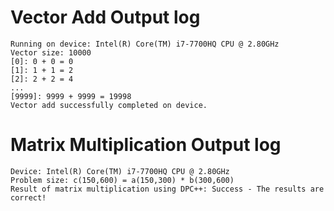 # Vector Add Output log

```
Running on device: Intel(R) Core(TM) i7-7700HQ CPU @ 2.80GHz
Vector size: 10000
[0]: 0 + 0 = 0
[1]: 1 + 1 = 2
[2]: 2 + 2 = 4
...
[9999]: 9999 + 9999 = 19998
Vector add successfully completed on device.
```

# Matrix Multiplication Output log

```
Device: Intel(R) Core(TM) i7-7700HQ CPU @ 2.80GHz
Problem size: c(150,600) = a(150,300) * b(300,600)
Result of matrix multiplication using DPC++: Success - The results are correct!
```
